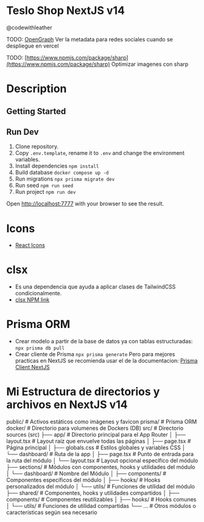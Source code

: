 # Teslo Shop NextJS v14

@codewithleather

TODO: [OpenGraph](https://www.opengraph.xyz/)
Ver la metadata para redes sociales cuando se despliegue en vercel

TODO: [https://www.npmjs.com/package/sharp](https://www.npmjs.com/package/sharp)
Optimizar imagenes con sharp

# Description

## Getting Started

## Run Dev

1. Clone repository.
2. Copy `.env.template`, rename it to `.env` and change the environment variables.
3. Install dependencies `npm install`
4. Build database `docker compose up -d`
5. Run migrations `npx prisma migrate dev`
6. Run seed `npm run seed`
7. Run project `npm run dev`

Open [http://localhost:7777](http://localhost:7777) with your browser to see the result.

# Icons

- [React Icons](https://react-icons.github.io/react-icons/)

# clsx

- Es una dependencia que ayuda a aplicar clases de TailwindCSS condicionalmente.
- [clsx NPM link](https://www.npmjs.com/package/clsx)

# Prisma ORM

- Crear modelo a partir de la base de datos ya con tablas estructuradas: `npx prisma db pull`
- Crear cliente de Prisma `npx prisma generate` Pero para mejores practicas en NextJS se recomienda usar el de la documentacion: [Prisma Client NextJS](https://www.prisma.io/docs/orm/more/help-and-troubleshooting/help-articles/nextjs-prisma-client-dev-practices#solution)

#  Mi Estructura de directorios y archivos en NextJS v14

public/                           # Activos estáticos como imágenes y favicon
prisma/                           # Prisma ORM
docker/                           # Directorio para volumenes de Dockers (DB)
src/                              # Directorio sources (src)
  ├── app/                        # Directorio principal para el App Router
  │   ├── layout.tsx              # Layout raíz que envuelve todas las páginas
  │   ├── page.tsx                # Página principal
  │   ├── globals.css             # Estilos globales y variables CSS
  │   └── dashboard/              # Ruta de la app
  │       ├── page.tsx            # Punto de entrada para la ruta del módulo
  │       └── layout.tsx          # Layout opcional específico del módulo
  ├── sections/                   # Módulos con componentes, hooks y utilidades del módulo
  │   └── dashboard/              # Nombre del Módulo
  │       ├── components/         # Componentes específicos del módulo
  │       ├── hooks/              # Hooks personalizados del módulo
  │       └── utils/              # Funciones de utilidad del módulo
  ├── shared/                     # Componentes, hooks y utilidades compartidos
  │   ├── components/             # Componentes reutilizables
  │   ├── hooks/                  # Hooks comunes
  │   └── utils/                  # Funciones de utilidad compartidas
  └── ...                         # Otros módulos o características según sea necesario
